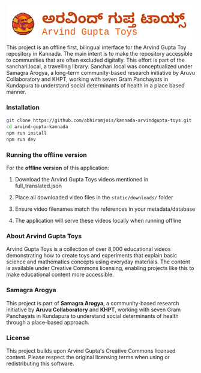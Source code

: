 ![Logo](logo.png)
This project is an offline first, bilingual interface for the Arvind Gupta Toy repository in Kannada. The main intent is to make the repository accessible to communities that are often excluded digitally. This effort is part of the sanchari.local, a travelling library. Sanchari.local was conceptualized under Samagra Arogya, a long-term community-based research initiative by Aruvu Collaboratory and KHPT, working with seven Gram Panchayats in Kundapura to understand social determinants of health in a place based manner.

### Installation

``` Bash
git clone https://github.com/abhiramjois/kannada-arvindgupta-toys.git
cd arvind-gupta-kannada
npm run install
npm run dev
```

### Running the offline version

For the **offline version** of this application:

1.  Download the Arvind Gupta Toys videos mentioned in full_translated.json

2.  Place all downloaded video files in the `static/downloads/` folder

3.  Ensure video filenames match the references in your metadata/database

4.  The application will serve these videos locally when running offline

### About Arvind Gupta Toys

Arvind Gupta Toys is a collection of over 8,000 educational videos demonstrating how to create toys and experiments that explain basic science and mathematics concepts using everyday materials. The content is available under Creative Commons licensing, enabling projects like this to make educational content more accessible.

### Samagra Arogya

This project is part of **Samagra Arogya**, a community-based research initiative by **Aruvu Collaboratory** and **KHPT**, working with seven Gram Panchayats in Kundapura to understand social determinants of health through a place-based approach.

### License

This project builds upon Arvind Gupta's Creative Commons licensed content. Please respect the original licensing terms when using or redistributing this software.
